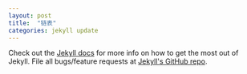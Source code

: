 ```yaml
---
layout: post
title:  "链表"
categories: jekyll update
---
```


Check out the [Jekyll docs][jekyll] for more info on how to get the most out of Jekyll. File all bugs/feature requests at [Jekyll's GitHub repo][jekyll-gh].

[jekyll-gh]: https://chuckch.github.io/article209
[jekyll]:    http://jekyllrb.com



[sss]: baidu.com	"111"

